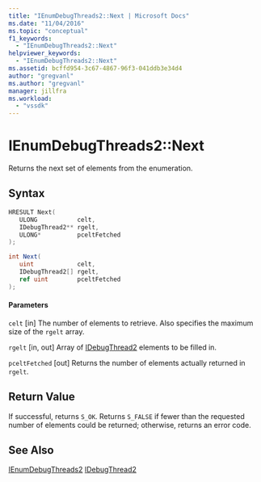 ```yaml
---
title: "IEnumDebugThreads2::Next | Microsoft Docs"
ms.date: "11/04/2016"
ms.topic: "conceptual"
f1_keywords:
  - "IEnumDebugThreads2::Next"
helpviewer_keywords:
  - "IEnumDebugThreads2::Next"
ms.assetid: bcffd954-3c67-4867-96f3-041ddb3e34d4
author: "gregvanl"
ms.author: "gregvanl"
manager: jillfra
ms.workload:
  - "vssdk"
---
```

# IEnumDebugThreads2::Next
Returns the next set of elements from the enumeration.

## Syntax

```cpp
HRESULT Next(
   ULONG           celt,
   IDebugThread2** rgelt,
   ULONG*          pceltFetched
);
```

```csharp
int Next(
   uint            celt,
   IDebugThread2[] rgelt,
   ref uint        pceltFetched
);
```

#### Parameters
 `celt`
 [in] The number of elements to retrieve. Also specifies the maximum size of the `rgelt` array.

 `rgelt`
 [in, out] Array of [IDebugThread2](../../../extensibility/debugger/reference/idebugthread2.md) elements to be filled in.

 `pceltFetched`
 [out] Returns the number of elements actually returned in `rgelt`.

## Return Value
 If successful, returns `S_OK`. Returns `S_FALSE` if fewer than the requested number of elements could be returned; otherwise, returns an error code.

## See Also
 [IEnumDebugThreads2](../../../extensibility/debugger/reference/ienumdebugthreads2.md)
 [IDebugThread2](../../../extensibility/debugger/reference/idebugthread2.md)